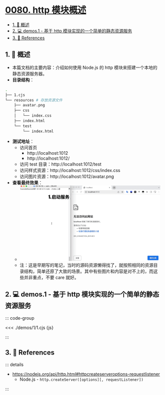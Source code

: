 # [0080. http 模块概述](https://github.com/Tdahuyou/TNotes.nodejs/tree/main/notes/0080.%20http%20%E6%A8%A1%E5%9D%97%E6%A6%82%E8%BF%B0)

<!-- region:toc -->

- [1. 📒 概述](#1--概述)
- [2. 💻 demos.1 - 基于 http 模块实现的一个简单的静态资源服务](#2--demos1---基于-http-模块实现的一个简单的静态资源服务)
- [3. 🔗 References](#3--references)

<!-- endregion:toc -->

## 1. 📒 概述

- 本篇文档的主要内容：介绍如何使用 Node.js 的 http 模块来搭建一个本地的静态资源服务器。
- **目录结构**：

```bash
.
├── 1.cjs
└── resources # 存放资源文件
    ├── avatar.png
    ├── css
    │   └── index.css
    ├── index.html
    └── test
        └── index.html
```

- **测试地址**：
  - 访问首页
    - http://localhost:1012
    - http://localhost:1012/
  - 访问 test 目录：http://localhost:1012/test
  - 访问样式资源：http://localhost:1012/css/index.css
  - 访问图片资源：http://localhost:1012/avatar.png
- **查看最终效果**：
  - ![](./assets/demo.gif)
  - 注：这是早期写的笔记，当时的源码资源懒得找了，就按照相同的资源目录结构，简单还原了大致的场景。其中有些图片和内容是对不上的，而这些并非重点，不要 care 就好。

## 2. 💻 demos.1 - 基于 http 模块实现的一个简单的静态资源服务

::: code-group

<<< ./demos/1/1.cjs {js}

:::

## 3. 🔗 References

::: details

- https://nodejs.org/api/http.html#httpcreateserveroptions-requestlistener
  - Node.js - `http.createServer([options][, requestListener])`

:::
